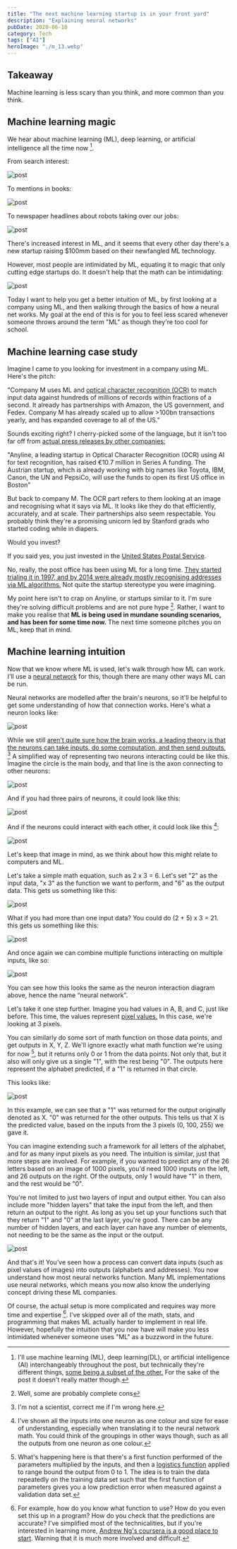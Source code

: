 ```yaml
---
title: "The next machine learning startup is in your front yard"
description: "Explaining neural networks"
pubDate: 2020-06-10
category: Tech
tags: ["AI"]
heroImage: "./m_13.webp"
---
```


## Takeaway

Machine learning is less scary than you think, and more common than you think.

## Machine learning magic

We hear about machine learning (ML), deep learning, or artificial intelligence all the time now [^1].

From search interest:

![post](./m_1.webp)

To mentions in books:

![post](./m_2.webp)

To newspaper headlines about robots taking over our jobs:

![post](./m_3.webp)

There's increased interest in ML, and it seems that every other day there's a new startup raising $100mm based on their newfangled ML technology.

However, most people are intimidated by ML, equating it to magic that only cutting edge startups do. It doesn't help that the math can be intimidating:

![post](./m_4.webp)

Today I want to help you get a better intuition of ML, by first looking at a company using ML, and then walking through the basics of how a neural net works. My goal at the end of this is for you to feel less scared whenever someone throws around the term "ML" as though they're too cool for school.

## Machine learning case study

Imagine I came to you looking for investment in a company using ML. Here's the pitch:

"Company M uses ML and [optical character recognition (OCR)](https://en.wikipedia.org/wiki/Optical_character_recognition "OCR") to match input data against hundreds of millions of records within fractions of a second. It already has partnerships with Amazon, the US government, and Fedex. Company M has already scaled up to allow >100bn transactions yearly, and has expanded coverage to all of the US."

Sounds exciting right? I cherry-picked some of the language, but it isn't too far off from [actual press releases by other companies:](https://www.eu-startups.com/2020/01/anyline_raises_over_10_million_and_zooms_to_us/ "eu")

"Anyline, a leading startup in Optical Character Recognition (OCR) using AI for text recognition, has raised €10.7 million in Series A funding. The Austrian startup, which is already working with big names like Toyota, IBM, Canon, the UN and PepsiCo, will use the funds to open its first US office in Boston"

But back to company M. The OCR part refers to them looking at an image and recognising what it says via ML. It looks like they do that efficiently, accurately, and at scale. Their partnerships also seem respectable. You probably think they're a promising unicorn led by Stanford grads who started coding while in diapers.

Would you invest?

If you said yes, you just invested in the [United States Postal Service](https://www.enterpriseai.news/solution_content/hpe/governmentacademia/machine-learning-applications-for-the-modern-enterprise/ "USPS").

No, really, the post office has been using ML for a long time. [They started trialing it in 1997, and by 2014 were already mostly recognising addresses via ML algorithms.](https://www.buffalo.edu/content/dam/www/research/pdf/Postal-Automation-Highlights_20160516.pdf "ML") Not quite the startup stereotype you were imagining.

My point here isn't to crap on Anyline, or startups similar to it. I'm sure they're solving difficult problems and are not pure hype [^2]. Rather, I want to make you realise that **ML is being used in mundane sounding scenarios, and has been for some time now.** The next time someone pitches you on ML, keep that in mind.

## Machine learning intuition

Now that we know where ML is used, let's walk through how ML can work. I'll use a [neural network](http://news.mit.edu/2017/explained-neural-networks-deep-learning-0414 "NN") for this, though there are many other ways ML can be run.

Neural networks are modelled after the brain's neurons, so it'll be helpful to get some understanding of how that connection works. Here's what a neuron looks like:

![post](./m_5.webp)

While we still [aren't quite sure how the brain works, a leading theory is that the neurons can take inputs, do some computation, and then send outputs.](https://www.quantamagazine.org/neural-dendrites-reveal-their-computational-power-20200114/ "neural") [^3] A simplified way of representing two neurons interacting could be like this. Imagine the circle is the main body, and that line is the axon connecting to other neurons:

![post](./m_6.webp)

And if you had three pairs of neurons, it could look like this:

![post](./m_7.webp)

And if the neurons could interact with each other, it could look like this [^4]:

![post](./m_8.webp)

Let's keep that image in mind, as we think about how this might relate to computers and ML.

Let's take a simple math equation, such as 2 x 3 = 6. Let's set "2" as the input data, "x 3" as the function we want to perform, and "6" as the output data. This gets us something like this:

![post](./m_9.webp)

What if you had more than one input data? You could do (2 + 5) x 3 = 21. this gets us something like this:

![post](./m_10.webp)

And once again we can combine multiple functions interacting on multiple inputs, like so:

![post](./m_11.webp)

You can see how this looks the same as the neuron interaction diagram above, hence the name “neural network”.

Let's take it one step further. Imagine you had values in A, B, and C, just like before. This time, the values represent [pixel values.](https://homepages.inf.ed.ac.uk/rbf/HIPR2/value.htm#:~:text=For%20a%20grayscale%20images%2C%20the,is%20taken%20to%20be%20white. "pixel") In this case, we're looking at 3 pixels.

You can similarly do some sort of math function on those data points, and get outputs in X, Y, Z. We'll ignore exactly what math function we're using for now [^5], but it returns only 0 or 1 from the data points. Not only that, but it also will only give us a single "1", with the rest being "0". The outputs here represent the alphabet predicted, if a "1" is returned in that circle.

This looks like:

![post](./m_12.webp)

In this example, we can see that a "1" was returned for the output originally denoted as X. "0" was returned for the other outputs. This tells us that X is the predicted value, based on the inputs from the 3 pixels (0, 100, 255) we gave it.

You can imagine extending such a framework for all letters of the alphabet, and for as many input pixels as you need. The intuition is similar, just that more steps are involved. For example, if you wanted to predict any of the 26 letters based on an image of 1000 pixels, you'd need 1000 inputs on the left, and 26 outputs on the right. Of the outputs, only 1 would have "1" in them, and the rest would be "0".

You're not limited to just two layers of input and output either. You can also include more "hidden layers" that take the input from the left, and then return an output to the right. As long as you set up your functions such that they return "1" and "0" at the last layer, you're good. There can be any number of hidden layers, and each layer can have any number of elements, not needing to be the same as the input or the output.

![post](./m_13.webp)

And that's it! You’ve seen how a process can convert data inputs (such as pixel values of images) into outputs (alphabets and addresses). You now understand how most neural networks function. Many ML implementations use neural networks, which means you now also know the underlying concept driving these ML companies.

Of course, the actual setup is more complicated and requires way more time and expertise [^6]. I’ve skipped over all of the math, stats, and programming that makes ML actually harder to implement in real life. However, hopefully the intuition that you now have will make you less intimidated whenever someone uses "ML" as a buzzword in the future.

[^1]: I'll use machine learning (ML), deep learning(DL), or artificial intelligence (AI) interchangeably throughout the post, but technically they're different things, [some being a subset of the other.](https://towardsdatascience.com/clearing-the-confusion-ai-vs-machine-learning-vs-deep-learning-differences-fce69b21d5eb "ML") For the sake of the post it doesn't really matter though.
[^2]: Well, some are probably complete cons
[^3]: I'm not a scientist, correct me if I'm wrong here.
[^4]: I've shown all the inputs into one neuron as one colour and size for ease of understanding, especially when translating it to the neural network math. You could think of the groupings in other ways though, such as all the outputs from one neuron as one colour.
[^5]: What's happening here is that there's a first function performed of the parameters multiplied by the inputs, and then a [logistics function](https://en.wikipedia.org/wiki/Logistic_function "log") applied to range bound the output from 0 to 1. The idea is to train the data repeatedly on the training data set such that the first function of parameters gives you a low prediction error when measured against a validation data set.
[^6]: For example, how do you know what function to use? How do you even set this up in a program? How do you check that the predictions are accurate? I've simplified most of the technicalities, but if you're interested in learning more, [Andrew Ng's coursera is a good place to start](https://www.coursera.org/learn/machine-learning "coursera"). Warning that it is much more involved and difficult.
